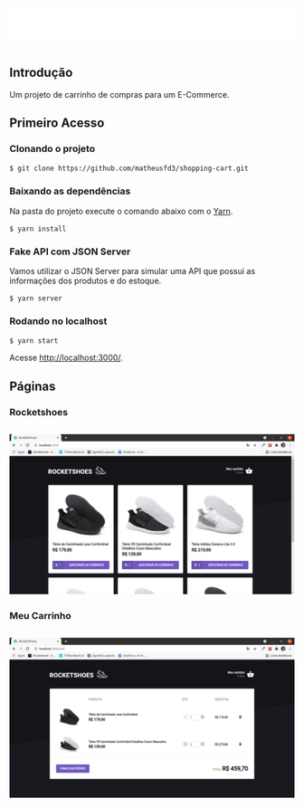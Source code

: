 <h1 align="center" style="background: '#000'">
  <img alt="logo" title="logo" src="src/assets/images/logo.svg"  />
</h1>

## Introdução
Um projeto de carrinho de compras para um E-Commerce.
## Primeiro Acesso
### Clonando o projeto
```
$ git clone https://github.com/matheusfd3/shopping-cart.git
```
### Baixando as dependências
Na pasta do projeto execute o comando abaixo com o [Yarn](https://yarnpkg.com/lang/pt-br/).
```
$ yarn install
```
### Fake API com JSON Server
Vamos utilizar o JSON Server para simular uma API que possui as informações dos produtos e do estoque.
```
$ yarn server
```
### Rodando no localhost
```
$ yarn start
```
Acesse [http://localhost:3000/](http://localhost:3000/).
## Páginas
### **Rocketshoes**
<h2 align="center">
  <img alt="Rocketshoes" title="Rocketshoes" src=".github/rocketshoes.png"  />
</h2>

### **Meu Carrinho**
<h2 align="center">
  <img alt="Carrinho" title="Carrinho" src=".github/carrinho.png" />
</h2>
